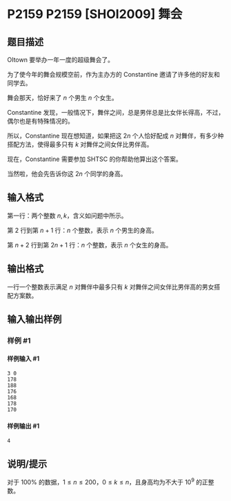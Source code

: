 # P2159 P2159 [SHOI2009] 舞会

## 题目描述

OItown 要举办一年一度的超级舞会了。

为了使今年的舞会规模空前，作为主办方的 Constantine 邀请了许多他的好友和同学去。

舞会那天，恰好来了 $n$ 个男生 $n$ 个女生。

Constantine 发现，一般情况下，舞伴之间，总是男伴总是比女伴长得高，不过，偶尔也是有特殊情况的。

所以，Constantine 现在想知道，如果把这 $2n$ 个人恰好配成 $n$ 对舞伴，有多少种搭配方法，使得最多只有 $k$ 对舞伴之间女伴比男伴高。

现在，Constantine 需要参加 SHTSC 的你帮助他算出这个答案。

当然啦，他会先告诉你这 $2n$ 个同学的身高。

## 输入格式

第一行：两个整数 $n,k$，含义如问题中所示。

第 $2$ 行到第 $n+1$ 行：$n$ 个整数，表示 $n$ 个男生的身高。

第 $n+2$ 行到第 $2n+1$ 行：$n$ 个整数，表示 $n$ 个女生的身高。

## 输出格式

一行一个整数表示满足 $n$ 对舞伴中最多只有 $k$ 对舞伴之间女伴比男伴高的男女搭配方案数。

## 输入输出样例

### 样例 #1

#### 样例输入 #1

```
3 0
178
188
176
168
178
170
```

#### 样例输出 #1

```
4
```

## 说明/提示

对于 $100\%$ 的数据，$1 \le n \le 200$，$0 \le k \le n$，且身高均为不大于 $10^9$ 的正整数。
